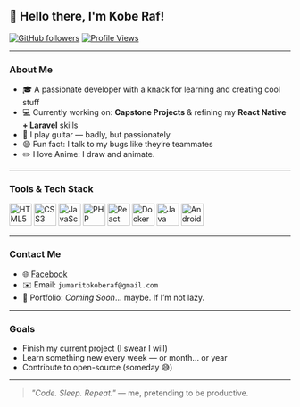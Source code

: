 ## 👋 Hello there, I'm Kobe Raf!

[![GitHub followers](https://img.shields.io/github/followers/kobeRaf?style=social)](https://github.com/kobeRaf)
[![Profile Views](https://komarev.com/ghpvc/?username=kobeRaf&style=flat-square)](https://github.com/kobeRaf)

---

### About Me

- 🎓 A passionate developer with a knack for learning and creating cool stuff
- 💻 Currently working on: **Capstone Projects** & refining my **React Native + Laravel** skills
- 🎸 I play guitar — badly, but passionately
- 😄 Fun fact: I talk to my bugs like they’re teammates
- ✏️ I love Anime: I draw and animate.

---

### Tools & Tech Stack

<p align="left">
  <img src="https://cdn.jsdelivr.net/gh/devicons/devicon/icons/html5/html5-original.svg" height="40" alt="HTML5" />
  <img src="https://cdn.jsdelivr.net/gh/devicons/devicon/icons/css3/css3-original.svg" height="40" alt="CSS3" />
  <img src="https://cdn.jsdelivr.net/gh/devicons/devicon/icons/javascript/javascript-original.svg" height="40" alt="JavaScript" />
  <img src="https://cdn.jsdelivr.net/gh/devicons/devicon/icons/php/php-original.svg" height="40" alt="PHP" />
  <img src="https://cdn.jsdelivr.net/gh/devicons/devicon/icons/react/react-original.svg" height="40" alt="React Native" />
  <img src="https://cdn.jsdelivr.net/gh/devicons/devicon/icons/docker/docker-original.svg" height="40" alt="Docker" />
  <img src="https://cdn.jsdelivr.net/gh/devicons/devicon/icons/java/java-original.svg" height="40" alt="Java" />
  <img src="https://cdn.jsdelivr.net/gh/devicons/devicon/icons/androidstudio/androidstudio-original.svg" height="40" alt="Android Studio" />
</p>

---

### Contact Me

- 🌐 [Facebook](https://www.facebook.com/kobe.rafEve) 
- ✉️ Email: `jumaritokoberaf@gmail.com` 
- 🔗 Portfolio: _Coming Soon_... maybe. If I’m not lazy.

---

### Goals

- Finish my current project (I swear I will)
- Learn something new every week — or month... or year
- Contribute to open-source (someday 😅)

---

> _"Code. Sleep. Repeat."_ — me, pretending to be productive.
